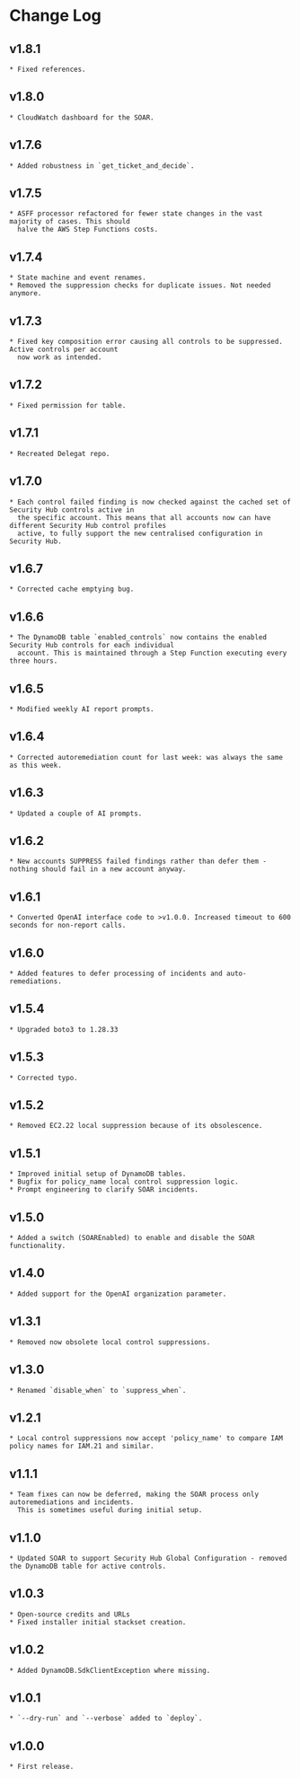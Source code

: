 # Change Log

## v1.8.1
    * Fixed references.

## v1.8.0
    * CloudWatch dashboard for the SOAR.

## v1.7.6
    * Added robustness in `get_ticket_and_decide`.

## v1.7.5
    * ASFF processor refactored for fewer state changes in the vast majority of cases. This should
      halve the AWS Step Functions costs.

## v1.7.4
    * State machine and event renames.
    * Removed the suppression checks for duplicate issues. Not needed anymore.

## v1.7.3
    * Fixed key composition error causing all controls to be suppressed. Active controls per account
      now work as intended.

## v1.7.2
    * Fixed permission for table.

## v1.7.1
    * Recreated Delegat repo.

## v1.7.0
    * Each control failed finding is now checked against the cached set of Security Hub controls active in
      the specific account. This means that all accounts now can have different Security Hub control profiles
      active, to fully support the new centralised configuration in Security Hub.

## v1.6.7
    * Corrected cache emptying bug.

## v1.6.6
    * The DynamoDB table `enabled_controls` now contains the enabled Security Hub controls for each individual
      account. This is maintained through a Step Function executing every three hours.

## v1.6.5
    * Modified weekly AI report prompts.

## v1.6.4
    * Corrected autoremediation count for last week: was always the same as this week.

## v1.6.3
    * Updated a couple of AI prompts.

## v1.6.2
    * New accounts SUPPRESS failed findings rather than defer them - nothing should fail in a new account anyway.

## v1.6.1
    * Converted OpenAI interface code to >v1.0.0. Increased timeout to 600 seconds for non-report calls.

## v1.6.0
    * Added features to defer processing of incidents and auto-remediations.

## v1.5.4
    * Upgraded boto3 to 1.28.33

## v1.5.3
    * Corrected typo.

## v1.5.2
    * Removed EC2.22 local suppression because of its obsolescence.

## v1.5.1
    * Improved initial setup of DynamoDB tables.
    * Bugfix for policy_name local control suppression logic.
    * Prompt engineering to clarify SOAR incidents.

## v1.5.0
    * Added a switch (SOAREnabled) to enable and disable the SOAR functionality.

## v1.4.0
    * Added support for the OpenAI organization parameter.

## v1.3.1
    * Removed now obsolete local control suppressions.

## v1.3.0
    * Renamed `disable_when` to `suppress_when`.

## v1.2.1
    * Local control suppressions now accept 'policy_name' to compare IAM policy names for IAM.21 and similar.

## v1.1.1
    * Team fixes can now be deferred, making the SOAR process only autoremediations and incidents.
      This is sometimes useful during initial setup.

## v1.1.0
    * Updated SOAR to support Security Hub Global Configuration - removed the DynamoDB table for active controls.

## v1.0.3
    * Open-source credits and URLs
    * Fixed installer initial stackset creation.

## v1.0.2
    * Added DynamoDB.SdkClientException where missing.

## v1.0.1
    * `--dry-run` and `--verbose` added to `deploy`.

## v1.0.0
    * First release.
